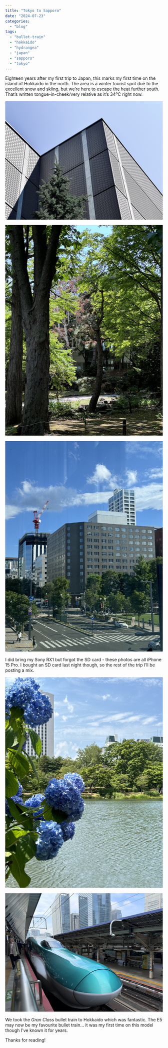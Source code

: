 ```yaml
---
title: "Tokyo to Sapporo"
date: "2024-07-23"
categories: 
  - "blog"
tags: 
  - "bullet-train"
  - "hokkaido"
  - "hydrangea"
  - "japan"
  - "sapporo"
  - "tokyo"
---
```


Eighteen years after my first trip to Japan, this marks my first time on the island of Hokkaido in the north. The area is a winter tourist spot due to the excellent snow and skiing, but we’re here to escape the heat further south. That’s written tongue-in-cheek/very relative as it’s 34ºC right now.

![](/assets/images/4cd3e-img_7215.jpg)

![](/assets/images/4e202-img_7210.jpg)

![](/assets/images/edbf9-img_7187.jpg)

I did bring my Sony RX1 but forgot the SD card - these photos are all iPhone 15 Pro. I bought an SD card last night though, so the rest of the trip I’ll be posting a mix.

![](/assets/images/d2245-img_7127.jpg)

![](/assets/images/f62ce-img_7058.jpg)

We took the _Gran Class_ bullet train to Hokkaido which was fantastic. The E5 may now be my favourite bullet train… it was my first time on this model though I’ve known it for years.

Thanks for reading!

